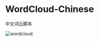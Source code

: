 # WordCloud-Chinese
中文词云脚本

![wordcloud](https://github.com/Dy1aNT/WordCloud-Chinese/blob/master/sample/wordcloud.jpg)
